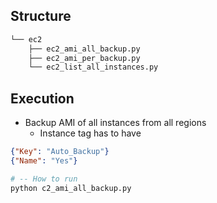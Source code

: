 ## Structure
```bash
└── ec2
    ├── ec2_ami_all_backup.py
    ├── ec2_ami_per_backup.py
    └── ec2_list_all_instances.py
```
## Execution
* Backup AMI of all instances from all regions
    * Instance tag has to have
```json
{"Key": "Auto_Backup"}
{"Name": "Yes"}
```
```bash
# -- How to run
python c2_ami_all_backup.py
```
